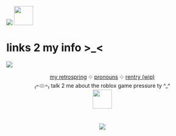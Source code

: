 ![](https://komarev.com/ghpvc/?username=sednoseterces&color=FFD35A&style=for-the-badge&label=(⁠｡⁠•̀⁠ᴗ⁠-⁠)⁠✧++++) <img src="https://github.com/user-attachments/assets/9f742659-0f6d-4237-b41f-37c6a5e2be31" height=50 weight=150> <br /> 
# links 2 my info >_<

<img src="https://github.com/user-attachments/assets/277ec1df-c198-47dc-bb80-8289e0b08814"> <br /> 
<div align="center">
  
 [my retrospring](https://retrospring.net/@applepox) 𔓕 [pronouns](https://pronouns.cc/@yesmylord) 𔓕 [rentry (wip)](https://rentry.co/applepox) <br />
 ₍𝄐𓂏𝄐₎ talk 2 me about the roblox game pressure ty ^_^ <br />
 <img src="https://github.com/user-attachments/assets/87100a7f-e3b3-4b8d-8a74-ca3a96bc916b" height=50 width=50>
</div>

#
<div align="center">
<img src="https://github.com/user-attachments/assets/19ab2646-9697-4b4e-95b9-33c8a0a6ff40"> <br />
</div>

